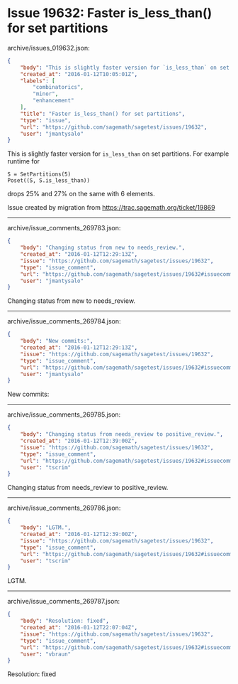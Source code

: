 # Issue 19632: Faster is_less_than() for set partitions

archive/issues_019632.json:
```json
{
    "body": "This is slightly faster version for `is_less_than` on set partitions. For example runtime for\n\n\n```\nS = SetPartitions(5)\nPoset((S, S.is_less_than))\n```\n\n\ndrops 25% and 27% on the same with 6 elements.\n\nIssue created by migration from https://trac.sagemath.org/ticket/19869\n\n",
    "created_at": "2016-01-12T10:05:01Z",
    "labels": [
        "combinatorics",
        "minor",
        "enhancement"
    ],
    "title": "Faster is_less_than() for set partitions",
    "type": "issue",
    "url": "https://github.com/sagemath/sagetest/issues/19632",
    "user": "jmantysalo"
}
```
This is slightly faster version for `is_less_than` on set partitions. For example runtime for


```
S = SetPartitions(5)
Poset((S, S.is_less_than))
```


drops 25% and 27% on the same with 6 elements.

Issue created by migration from https://trac.sagemath.org/ticket/19869





---

archive/issue_comments_269783.json:
```json
{
    "body": "Changing status from new to needs_review.",
    "created_at": "2016-01-12T12:29:13Z",
    "issue": "https://github.com/sagemath/sagetest/issues/19632",
    "type": "issue_comment",
    "url": "https://github.com/sagemath/sagetest/issues/19632#issuecomment-269783",
    "user": "jmantysalo"
}
```

Changing status from new to needs_review.



---

archive/issue_comments_269784.json:
```json
{
    "body": "New commits:",
    "created_at": "2016-01-12T12:29:13Z",
    "issue": "https://github.com/sagemath/sagetest/issues/19632",
    "type": "issue_comment",
    "url": "https://github.com/sagemath/sagetest/issues/19632#issuecomment-269784",
    "user": "jmantysalo"
}
```

New commits:



---

archive/issue_comments_269785.json:
```json
{
    "body": "Changing status from needs_review to positive_review.",
    "created_at": "2016-01-12T12:39:00Z",
    "issue": "https://github.com/sagemath/sagetest/issues/19632",
    "type": "issue_comment",
    "url": "https://github.com/sagemath/sagetest/issues/19632#issuecomment-269785",
    "user": "tscrim"
}
```

Changing status from needs_review to positive_review.



---

archive/issue_comments_269786.json:
```json
{
    "body": "LGTM.",
    "created_at": "2016-01-12T12:39:00Z",
    "issue": "https://github.com/sagemath/sagetest/issues/19632",
    "type": "issue_comment",
    "url": "https://github.com/sagemath/sagetest/issues/19632#issuecomment-269786",
    "user": "tscrim"
}
```

LGTM.



---

archive/issue_comments_269787.json:
```json
{
    "body": "Resolution: fixed",
    "created_at": "2016-01-12T22:07:04Z",
    "issue": "https://github.com/sagemath/sagetest/issues/19632",
    "type": "issue_comment",
    "url": "https://github.com/sagemath/sagetest/issues/19632#issuecomment-269787",
    "user": "vbraun"
}
```

Resolution: fixed
